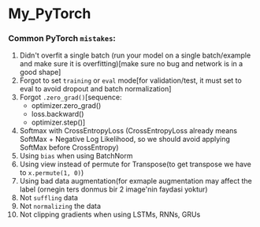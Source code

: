 # My_PyTorch

### Common PyTorch `mistakes`:
1. Didn't overfit a single batch (run your model on a single batch/example and make sure it is overfitting)[make sure no bug and network is in a good shape]
2. Forgot to set `training` or `eval` mode[for validation/test, it must set to eval to avoid dropout and batch normalization]
3. Forgot `.zero_grad()`[sequence: 
   + optimizer.zero_grad()
   + loss.backward()
   + optimizer.step()]
4. Softmax with CrossEntropyLoss (CrossEntropyLoss already means SoftMax + Negative Log Likelihood, so we should avoid applying SoftMax before CrossEntropy)
5. Using `bias` when using BatchNorm
6. Using view instead of permute for Transpose(to get transpose we have to `x.permute(1, 0)`)
7. Using bad data augmentation(for exmaple augmentation may affect the label (ornegin ters donmus bir 2 image'nin faydasi yoktur)
8. Not `suffling` data
9. Not `normalizing` the data
10. Not clipping gradients when using LSTMs, RNNs, GRUs


 
